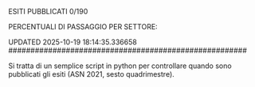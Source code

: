 ESITI PUBBLICATI 0/190 

PERCENTUALI DI PASSAGGIO PER SETTORE:

UPDATED 2025-10-19 18:14:35.336658
###################################################### 

Si tratta di un semplice script in python per controllare quando sono pubblicati gli esiti (ASN 2021, sesto quadrimestre).

